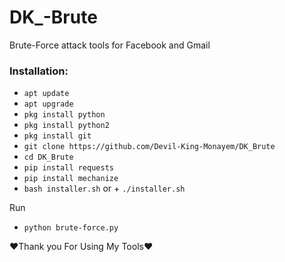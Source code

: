 # DK_-Brute

Brute-Force attack tools for Facebook and Gmail


### Installation:
+ ```apt update```
+ ```apt upgrade```
+ ```pkg install python```
+ ```pkg install python2```
+ ```pkg install git```
+ ```git clone https://github.com/Devil-King-Monayem/DK_Brute```
+ ```cd DK_Brute```
+ ```pip install requests```
+ ```pip install mechanize```
+ ```bash installer.sh``` or + ```./installer.sh```

Run

+ ```python brute-force.py```

❤️Thank you For Using My Tools❤️
